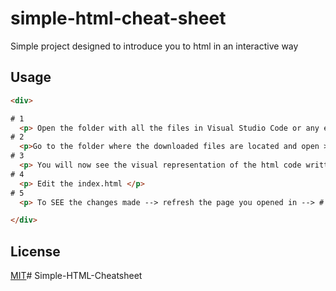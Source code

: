 # simple-html-cheat-sheet

Simple project designed to introduce you to html in an interactive way





## Usage
```html
<div>

# 1
  <p> Open the folder with all the files in Visual Studio Code or any editor of choice of your choice. </p>
# 2
  <p>Go to the folder where the downloaded files are located and open > index.html in a browser. </p>
# 3 
  <p> You will now see the visual representation of the html code written. </p>
# 4
  <p> Edit the index.html </p>
# 5
  <p> To SEE the changes made --> refresh the page you opened in --> # 2 </p>

</div>
```


## License

[MIT](https://choosealicense.com/licenses/mit/)# Simple-HTML-Cheatsheet
